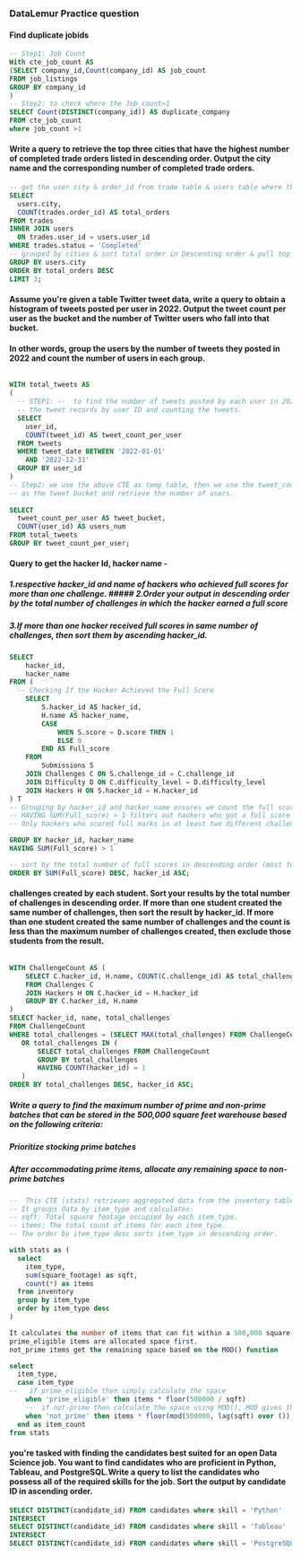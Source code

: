 ### DataLemur Practice question

#### Find duplicate jobids

```sql
-- Step1: Job Count
With cte_job_count AS
(SELECT company_id,Count(company_id) AS job_count
FROM job_listings
GROUP BY company_id
)
-- Step2: to check where the Job_count>1
SELECT Count(DISTINCT(company_id)) AS duplicate_company
FROM cte_job_count
where job_count >1
```

#### Write a query to retrieve the top three cities that have the highest number of completed trade orders listed in descending order. Output the city name and the corresponding number of completed trade orders.

```sql
-- get the user city & order_id from trade table & users table where the trade status is "Completed"
SELECT 
  users.city, 
  COUNT(trades.order_id) AS total_orders 
FROM trades 
INNER JOIN users 
  ON trades.user_id = users.user_id 
WHERE trades.status = 'Completed' 
-- grouped by cities & sort total order in Descending order & pull top 3 orders
GROUP BY users.city 
ORDER BY total_orders DESC
LIMIT 3;
```

#### Assume you're given a table Twitter tweet data, write a query to obtain a histogram of tweets posted per user in 2022. Output the tweet count per user as the bucket and the number of Twitter users who fall into that bucket.

#### In other words, group the users by the number of tweets they posted in 2022 and count the number of users in each group.
```sql

WITH total_tweets AS 
(
  -- STEP1: --  to find the number of tweets posted by each user in 2022 by grouping 
  -- the tweet records by user ID and counting the tweets.
  SELECT 
    user_id, 
    COUNT(tweet_id) AS tweet_count_per_user
  FROM tweets 
  WHERE tweet_date BETWEEN '2022-01-01' 
    AND '2022-12-31' 
  GROUP BY user_id
) 
-- Step2: we use the above CTE as temp table, then we use the tweet_count_per_user field 
-- as the tweet bucket and retrieve the number of users.
  
SELECT 
  tweet_count_per_user AS tweet_bucket, 
  COUNT(user_id) AS users_num 
FROM total_tweets 
GROUP BY tweet_count_per_user;
```
#### Query to get the hacker Id, hacker name - 
##### 1.respective hacker_id and name of hackers who achieved full scores for more than one challenge. ##### 2.Order your output in descending order by the total number of challenges in which the hacker earned a full score 
##### 3.If more than one hacker received full scores in same number of challenges, then sort them by ascending hacker_id.

```sql
SELECT 
    hacker_id,
    hacker_name
FROM (
  -- Checking If the Hacker Achieved the Full Score
    SELECT 
        S.hacker_id AS hacker_id, 
        H.name AS hacker_name,
        CASE
            WHEN S.score = D.score THEN 1
            ELSE 0
        END AS Full_score
    FROM 
        Submissions S
    JOIN Challenges C ON S.challenge_id = C.challenge_id
    JOIN Difficulty D ON C.difficulty_level = D.difficulty_level
    JOIN Hackers H ON S.hacker_id = H.hacker_id
) T
-- Grouping by hacker_id and hacker_name ensures we count the full scores per hacker.
-- HAVING SUM(Full_score) > 1 filters out hackers who got a full score only once or never.
-- Only hackers who scored full marks in at least two different challenges remain.

GROUP BY hacker_id, hacker_name
HAVING SUM(Full_score) > 1

-- sort by the total number of full scores in descending order (most full scores first).
ORDER BY SUM(Full_score) DESC, hacker_id ASC;
``` 
#### challenges created by each student. Sort your results by the total number of challenges in descending order. If more than one student created the same number of challenges, then sort the result by hacker_id. If more than one student created the same number of challenges and the count is less than the maximum number of challenges created, then exclude those students from the result.

```sql

WITH ChallengeCount AS (
    SELECT C.hacker_id, H.name, COUNT(C.challenge_id) AS total_challenges
    FROM Challenges C
    JOIN Hackers H ON C.hacker_id = H.hacker_id
    GROUP BY C.hacker_id, H.name
)
SELECT hacker_id, name, total_challenges
FROM ChallengeCount
WHERE total_challenges = (SELECT MAX(total_challenges) FROM ChallengeCount)
   OR total_challenges IN (
       SELECT total_challenges FROM ChallengeCount 
       GROUP BY total_challenges 
       HAVING COUNT(hacker_id) = 1
   )
ORDER BY total_challenges DESC, hacker_id ASC;

```

##### Write a query to find the maximum number of prime and non-prime batches that can be stored in the 500,000 square feet warehouse based on the following criteria:
##### Prioritize stocking prime batches
##### After accommodating prime items, allocate any remaining space to non-prime batches
<!-- 1.
products must be stocked in batches, so we want to find the largest available quantity of prime batches, 
2.  then the largest available quantity of non-prime batches
3. Non-prime items must always be available in stock to meet customer demand, so the non-prime item count should never be zero.
4.Item count should be whole numbers (integers). 
-->

```sql
--  This CTE (stats) retrieves aggregated data from the inventory table.
-- It groups data by item_type and calculates:
-- sqft: Total square footage occupied by each item_type.
-- items: The total count of items for each item_type.
-- The order by item_type desc sorts item_type in descending order.

with stats as (
  select
    item_type,
    sum(square_footage) as sqft,
    count(*) as items
  from inventory
  group by item_type
  order by item_type desc
)

It calculates the number of items that can fit within a 500,000 square-foot constraint.
prime_eligible items are allocated space first.
not_prime items get the remaining space based on the MOD() function

select
  item_type,
  case item_type
--   if prime_eligible then simply calculate the space
    when 'prime_eligible' then items * floor(500000 / sqft) 
    --  if not-prime then calculate the space using MOD(), MOD gives the remaining space 
    when 'not_prime' then items * floor(mod(500000, lag(sqft) over ()) / sqft)
  end as item_count
from stats

```

####  you're tasked with finding the candidates best suited for an open Data Science job. You want to find candidates who are proficient in Python, Tableau, and PostgreSQL.Write a query to list the candidates who possess all of the required skills for the job. Sort the output by candidate ID in ascending order.

```sql
SELECT DISTINCT(candidate_id) FROM candidates where skill = 'Python'
INTERSECT
SELECT DISTINCT(candidate_id) FROM candidates where skill = 'Tableau'
INTERSECT
SELECT DISTINCT(candidate_id) FROM candidates where skill = 'PostgreSQL'

```